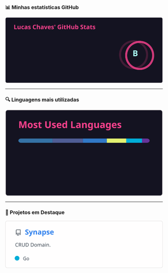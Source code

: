 ### 📊 Minhas estatísticas GitHub

<p align="center">
  <img src="https://raw.githubusercontent.com/gothout/gothout/main/estatisticas.svg" alt="Estatísticas do Lucas" />
</p>

---

### 🔍 Linguagens mais utilizadas

<p align="center">
  <img src="https://raw.githubusercontent.com/gothout/gothout/main/linguagens-usadas.svg" alt="Linguagens usadas" />
</p>

---

### 📌 Projetos em Destaque

<p align="center">
  <img src="https://raw.githubusercontent.com/gothout/gothout/main/synapse.svg" alt="Synapse" />
</p>
